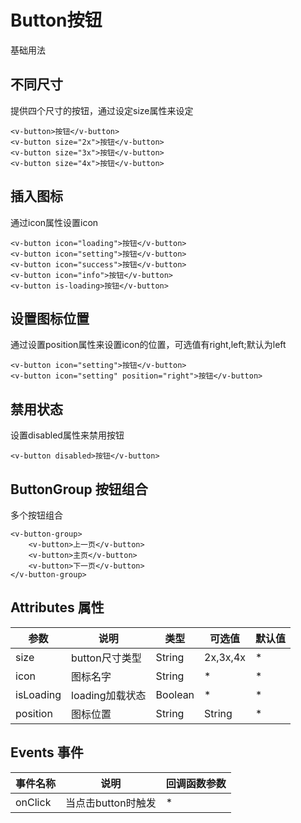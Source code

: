 # Button按钮

基础用法

## 不同尺寸

提供四个尺寸的按钮，通过设定size属性来设定

<ClientOnly>
  <button-demo/>
</ClientOnly>

```vue
<v-button>按钮</v-button>
<v-button size="2x">按钮</v-button>
<v-button size="3x">按钮</v-button>
<v-button size="4x">按钮</v-button>
```

## 插入图标

通过icon属性设置icon

<ClientOnly>
  <button-icon-demo/>
</ClientOnly>

```vue
<v-button icon="loading">按钮</v-button>
<v-button icon="setting">按钮</v-button>
<v-button icon="success">按钮</v-button>
<v-button icon="info">按钮</v-button>
<v-button is-loading>按钮</v-button>
```

## 设置图标位置

通过设置position属性来设置icon的位置，可选值有right,left;默认为left

<ClientOnly>
  <button-position-demo/>
</ClientOnly>

```vue
<v-button icon="setting">按钮</v-button>
<v-button icon="setting" position="right">按钮</v-button>
```

## 禁用状态

设置disabled属性来禁用按钮

<ClientOnly>
  <button-disabled-demo/>
</ClientOnly>

```vue
<v-button disabled>按钮</v-button>
```

## ButtonGroup 按钮组合

多个按钮组合

<ClientOnly>
  <demo-button-group/>
</ClientOnly>

```vue
<v-button-group>
    <v-button>上一页</v-button>
    <v-button>主页</v-button>
    <v-button>下一页</v-button>
</v-button-group>
```

## Attributes 属性

参数|说明|类型|可选值|默认值|
-|-|-|-|-|
size|button尺寸类型|String|2x,3x,4x|*|
icon|图标名字|String|*|*|
isLoading|loading加载状态|Boolean|*|*|
position|图标位置|String|String|*|*|

## Events 事件
事件名称|说明|回调函数参数|
-|-|-|
onClick|当点击button时触发|*|